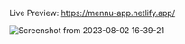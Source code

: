 Live Preview: https://mennu-app.netlify.app/

![Screenshot from 2023-08-02 16-39-21](https://github.com/sefeoluwa/menu-app/assets/104764597/5df81f8b-4fc6-4c07-bc4a-230422484c86)

